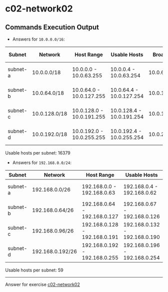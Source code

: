 # c02-network02

## Commands Execution Output

- Answers for `10.0.0.0/16`:

|Subnet|Network|Host Range|Usable Hosts|Broadcast|AWS Reserved|
|-|-|-|-|-|-|
| subnet-a | 10.0.0.0/18   | 10.0.0.0 - 10.0.63.255    | 10.0.0.4 - 10.0.63.254    | 10.0.63.255  | 10.0.0.1, 10.0.0.2, 10.0.0.3        |
| subnet-b | 10.0.64.0/18  | 10.0.64.0 - 10.0.127.255  | 10.0.64.4 - 10.0.127.254  | 10.0.127.255 | 10.0.64.1, 10.0.64.2, 10.0.64.3     |
| subnet-c | 10.0.128.0/18 | 10.0.128.0 - 10.0.191.255 | 10.0.128.4 - 10.0.191.254 | 10.0.191.255 | 10.0.128.1, 10.0.128.2, 10.0.128.3  |
| subnet-d | 10.0.192.0/18 | 10.0.192.0 - 10.0.255.255 | 10.0.192.4 - 10.0.255.254 | 10.0.255.255 | 10.0.192.1, 10.0.192.2, 10.0.192.3  |

Usable hosts per subnet: 16379

- Answers for `192.168.0.0/24`:

|Subnet|Network|Host Range|Usable Hosts|Broadcast|AWS Reserved|
|-|-|-|-|-|-|
| subnet-a | 192.168.0.0/26   | 192.168.0.0 - 192.168.0.63    | 192.168.0.4 - 192.168.0.62    | 192.168.0.63  | 192.168.0.1, 192.168.0.2, 192.168.0.3       |
| subnet-b | 192.168.0.64/26  | 192.168.0.64 - 192.168.0.127  | 192.168.0.67 - 192.168.0.126  | 192.168.0.127 | 192.168.0.65, 192.168.0.66, 192.168.0.67    |
| subnet-c | 192.168.0.96/26  | 192.168.0.128 - 192.168.0.191 | 192.168.0.132 - 192.168.0.190 | 192.168.0.191 | 192.168.0.129, 192.168.0.130, 192.168.0.131 |
| subnet-d | 192.168.0.192/26 | 192.168.0.192 - 192.168.0.255 | 192.168.0.196 - 192.168.0.254 | 192.168.0.255 | 192.168.0.193, 192.168.0.194, 192.168.0.195 |

Usable hosts per subnet: 59

<!-- Don't change anything below this point-->
***
Answer for exercise [c02-network02](https://github.com/devopsacademyau/academy/blob/893381c6f0b69434d9e8597d3d4b1c17f9bc1371/classes/02class/exercises/c02-network02/README.md)